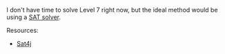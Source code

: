 I don't have time to solve Level 7 right now, but the ideal method would be using a [SAT solver](https://github.com/mzucker/flow_solver).

Resources:

- [Sat4j](http://www.sat4j.org/)